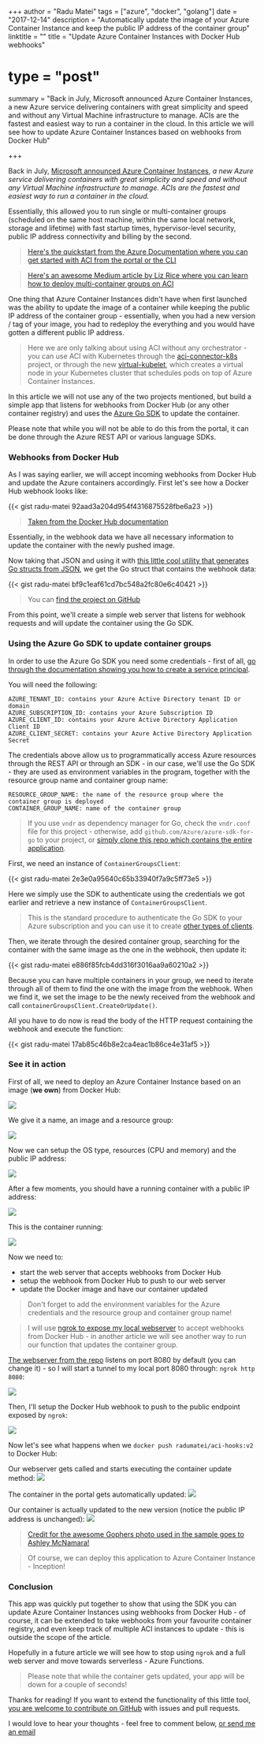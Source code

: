 +++
author = "Radu Matei"
tags = ["azure", "docker", "golang"]
date = "2017-12-14"
description = "Automatically update the image of your Azure Container Instance and keep the public IP address of the container group"
linktitle = ""
title = "Update Azure Container Instances with Docker Hub webhooks"
# type = "post"
summary = "Back in July, Microsoft announced Azure Container Instances, a new Azure service delivering containers with great simplicity and speed and without any Virtual Machine infrastructure to manage. ACIs are the fastest and easiest way to run a container in the cloud. In this article we will see how to update Azure Container Instances based on webhooks from Docker Hub"

+++
<!--
Table of Contents
-----------------

- [Introduction](#introduction)
- [Webhooks from Docker Hub](#webhooks-from-docker-hub)
- [Using the Azure Go SDK to update container groups](#using-the-azure-go-sdk-to-update-container-groups)
- [See it in action](#see-it-in-action)
- [Final Thoughts](#final-thoughts)
- [Feedback](#feedback)

Introduction
------------ -->

Back in July, [Microsoft announced Azure Container Instances](https://azure.microsoft.com/en-us/blog/announcing-azure-container-instances/), *a new Azure service delivering containers with great simplicity and speed and without any Virtual Machine infrastructure to manage. ACIs are the fastest and easiest way to run a container in the cloud.*

Essentially, this allowed you to run single or multi-container groups (scheduled on the same host machine, within the same local network, storage and lifetime) with fast startup times, hypervisor-level security, public IP address connectivity and billing by the second.

> [Here's the quickstart from the Azure Documentation where you can get started with ACI from the portal or the CLI](https://docs.microsoft.com/en-us/azure/container-instances/)

> [Here's an awesome Medium article by Liz Rice where you can learn how to deploy multi-container groups on ACI](https://medium.com/@lizrice/azure-container-instances-with-multiple-containers-512c022c04ec)

One thing that Azure Container Instances didn't have when first launched was the ability to update the image of a container while keeping the public IP address of the container group - essentially, when you had a new version / tag of your image, you had to redeploy the everything and you would have gotten a different public IP address.

> Here we are only talking about using ACI without any orchestrator - you can use ACI with Kubernetes through the [aci-connector-k8s](https://github.com/Azure/aci-connector-k8s) project, or through the new [virtual-kubelet](https://github.com/virtual-kubelet/virtual-kubelet), which creates a virtual node in your Kubernetes cluster that schedules pods on top of Azure Container Instances.

In this article we will not use any of the two projects mentioned, but build a simple app that listens for webhooks from Docker Hub (or any other container registry) and uses the [Azure Go SDK](https://github.com/Azure/azure-sdk-for-go) to update the container.

Please note that while you will not be able to do this from the portal, it can be done through the Azure REST API or various language SDKs.


### Webhooks from Docker Hub

As I was saying earlier, we will accept incoming webhooks from Docker Hub and update the Azure containers accordingly. First let's see how a Docker Hub webhook looks like:

{{< gist radu-matei 92aad3a204d954f4316875528fbe6a23 >}}


> [Taken from the Docker Hub documentation](https://docs.docker.com/docker-hub/webhooks/)

Essentially, in the webhook data we have all necessary information to update the container with the newly pushed image.

Now taking that JSON and using it with [this little cool utility that generates Go structs from JSON](https://mholt.github.io/json-to-go/), we get the Go struct that contains the webhook data:

{{< gist radu-matei bf9c1eaf61cd7bc548a2fc80e6c40421 >}}


> You can [find the project on GitHub](https://github.com/radu-matei/aci-hooks/blob/master/main.go#L17)

From this point, we'll create a simple web server that listens for webhook requests and will update the container using the Go SDK.


### Using the Azure Go SDK to update container groups

In order to use the Azure Go SDK you need some credentials - first of all, [go through the documentation showing you how to create a service principal](https://docs.microsoft.com/en-us/azure/azure-resource-manager/resource-group-create-service-principal-portal).

You will need the following:

```text
AZURE_TENANT_ID: contains your Azure Active Directory tenant ID or domain
AZURE_SUBSCRIPTION_ID: contains your Azure Subscription ID
AZURE_CLIENT_ID: contains your Azure Active Directory Application Client ID
AZURE_CLIENT_SECRET: contains your Azure Active Directory Application Secret
```

The credentials above allow us to programmatically access Azure resources through the REST API or through an SDK - in our case, we'll use the Go SDK - they are used as environment variables in the program, together with the resource group name and container group name:

```text
RESOURCE_GROUP_NAME: the name of the resource group where the container group is deployed
CONTAINER_GROUP_NAME: name of the container group
```

> If you use `vndr` as dependency manager for Go, check the `vndr.conf` file for this project - otherwise, add `github.com/Azure/azure-sdk-for-go` to your project, or [simply clone this repo which contains the entire application](https://github.com/radu-matei/aci-hooks).

First, we need an instance of `ContainerGroupsClient`:

{{< gist radu-matei 2e3e0a95640c65b33940f7a9c5ff73e5 >}}


Here we simply use the SDK to authenticate using the credentials we got earlier and retrieve a new instance of `ContainerGroupsClient`.

> This is the standard procedure to authenticate the Go SDK to your Azure subscription and you can use it to create [other types of clients](https://github.com/Azure/azure-sdk-for-go/tree/master/arm).

Then, we iterate through the desired container group, searching for the container with the same image as the one in the webhook, then update it:

{{< gist radu-matei e886f85fcb4dd316f3016aa9a60210a2 >}}


Because you can have multiple containers in your group, we need to iterate through all of them to find the one with the image from the webhook. When we find it, we set the image to be the newly received from the webhook and call `containerGroupsClient.CreateOrUpdate()`.

All you have to do now is read the body of the HTTP request containing the webhook and execute the function:

{{< gist radu-matei 17ab85c46b8e2ca4eac1b86ce4e31af5 >}}

### See it in action

First of all, we need to deploy an Azure Container Instance based on an image (**we own**) from Docker Hub:

![](/img/article-photos/aci-update/select-aci.jpg)

We give it a name, an image and a resource group:

![](/img/article-photos/aci-update/basics.png)

Now we can setup the OS type, resources (CPU and memory) and the public IP address:

![](/img/article-photos/aci-update/config.png)

After a few moments, you should have a running container with a public IP address:

![](/img/article-photos/aci-update/deployed.png)

This is the container running:

![](/img/article-photos/aci-update/v1.jpg)


Now we need to:

- start the web server that accepts webhooks from Docker Hub
- setup the webhook from Docker Hub to push to our web server
- update the Docker image and have our container updated

> Don't forget to add the environment variables for the Azure credentials and the resource group and container group name!

> I will use [ngrok to expose my local webserver](https://ngrok.com/download) to accept webhooks from Docker Hub - in another article we will see another way to run our function that updates the container group.


[The webserver from the repo](https://github.com/radu-matei/aci-hooks) listens on port 8080 by default (you can change it) - so I will start a tunnel to my local port 8080 through: `ngrok http 8080`:

![](/img/article-photos/aci-update/ngrok.png)

Then, I'll setup the Docker Hub webhook to push to the public endpoint exposed by `ngrok`:

![](/img/article-photos/aci-update/hub.jpg)


Now let's see what happens when we `docker push radumatei/aci-hooks:v2` to Docker Hub:


Our webserver gets called and starts executing the container update method:
![](/img/article-photos/aci-update/aci-hooks.png)



The container in the portal gets automatically updated:
![](/img/article-photos/aci-update/portal-update.png)


Our container is actually updated to the new version (notice the public IP address is unchanged):
![](/img/article-photos/aci-update/v2.jpg)

> [Credit for the awesome Gophers photo used in the sample goes to Ashley McNamara!](https://github.com/ashleymcnamara/gophers)

> Of course, we can deploy this application to Azure Container Instance - Inception!


### Conclusion

This app was quickly put together to show that using the SDK you can update Azure Container Instances using webhooks from Docker Hub - of course, it can be extended to take webhooks from your favourite container registry, and even keep track of multiple ACI instances to update - this is outside the scope of the article.

Hopefully in a future article we will see how to stop using `ngrok` and a full web server and move towards serverless - Azure Functions.

> Please note that while the container gets updated, your app will be down for a couple of seconds!

Thanks for reading! If you want to extend the functionality of this little tool, [you are welcome to contribute on GitHub](https://github.com/radu-matei/aci-hooks) with issues and pull requests.

I would love to hear your thoughts - feel free to comment below, [or send me an email](/contact)

